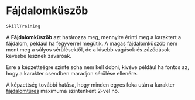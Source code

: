 # Fájdalomküszöb

`SkillTraining`

A **Fájdalomküszöb** azt határozza meg, mennyire érinti meg a karaktert a fájdalom, például ha fegyverrel megütik. A magas fájdalomküszöb nem ment meg a súlyos sérülésektől, de a kisebb vágások és zúzódások kevésbé lesznek zavaróak.

Erre a képzettségre szinte soha nem kell dobni, kivéve például ha fontos az, hogy a karakter csendben maradjon sérülése ellenére.

A képzettség további hatása, hogy minden egyes foka után a karakter [fájdalomtűrés](character:fp) maximuma szintenként 2-vel nő.